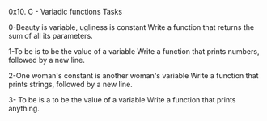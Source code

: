 0x10. C - Variadic functions
Tasks

0-Beauty is variable, ugliness is constant
Write a function that returns the sum of all its parameters.

1-To be is to be the value of a variable
Write a function that prints numbers, followed by a new line.

2-One woman's constant is another woman's variable
Write a function that prints strings, followed by a new line.

3- To be is a to be the value of a variable
Write a function that prints anything.
